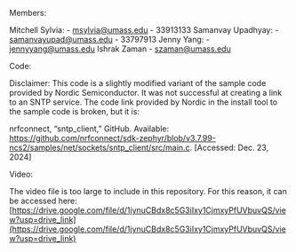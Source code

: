 Members:

Mitchell Sylvia:
    - msylvia@umass.edu
    - 33913133
Samanvay Upadhyay:
    - samanvayupad@umass.edu
    - 33797913
Jenny Yang:
    - jennyyang@umass.edu
Ishrak Zaman
    - szaman@umass.edu

Code:

Disclaimer: This code is a slightly modified variant of the sample code provided by Nordic Semiconductor. It was not successful at creating a link to an SNTP service. The code link provided by Nordic in the install tool to the sample code is broken, but it is:

nrfconnect, “sntp_client,” GitHub. Available: https://github.com/nrfconnect/sdk-zephyr/blob/v3.7.99-ncs2/samples/net/sockets/sntp_client/src/main.c. [Accessed: Dec. 23, 2024]

Video:

The video file is too large to include in this repository. For this reason, it can be accessed here:
[https://drive.google.com/file/d/1jynuCBdx8c5G3iIxy1CjmxyPfUVbuvQS/view?usp=drive_link](https://drive.google.com/file/d/1jynuCBdx8c5G3iIxy1CjmxyPfUVbuvQS/view?usp=drive_link)